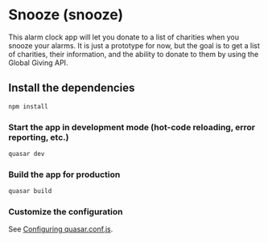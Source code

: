 # Snooze (snooze)

This alarm clock app will let you donate to a list of charities when you snooze your alarms. It is just a prototype for now, but the goal is to get a list of charities, their information, and the ability to donate to them by using the Global Giving API.

## Install the dependencies
```bash
npm install
```

### Start the app in development mode (hot-code reloading, error reporting, etc.)
```bash
quasar dev
```


### Build the app for production
```bash
quasar build
```

### Customize the configuration
See [Configuring quasar.conf.js](https://quasar.dev/quasar-cli/quasar-conf-js).
